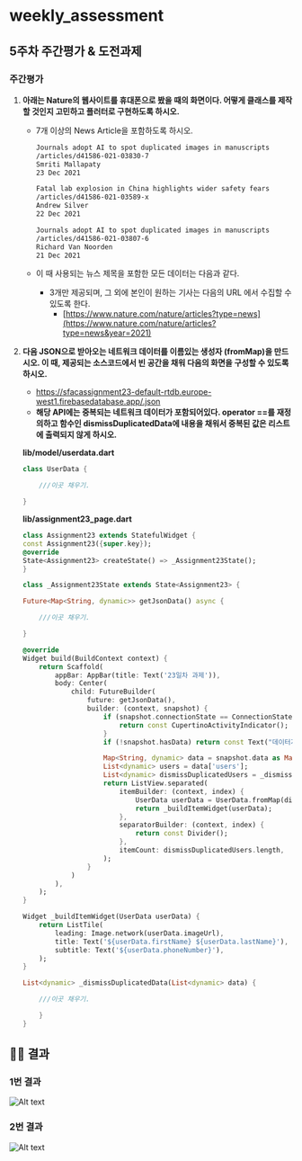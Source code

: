 # weekly_assessment

## 5주차 주간평가 & 도전과제

### 주간평가
1. **아래는 Nature의 웹사이트를 휴대폰으로 봤을 때의 화면이다.
어떻게 클래스를 제작할 것인지 고민하고 플러터로 구현하도록 하시오.**
    
    - 7개 이상의 News Article을 포함하도록 하시오.
        
        ```bash
        Journals adopt AI to spot duplicated images in manuscripts
        /articles/d41586-021-03830-7
        Smriti Mallapaty
        23 Dec 2021
        
        Fatal lab explosion in China highlights wider safety fears
        /articles/d41586-021-03589-x
        Andrew Silver
        22 Dec 2021
        
        Journals adopt AI to spot duplicated images in manuscripts
        /articles/d41586-021-03807-6
        Richard Van Noorden
        21 Dec 2021
        ```
        
    - 이 때 사용되는 뉴스 제목을 포함한 모든 데이터는 다음과 같다.
        - 3개만 제공되며, 그 외에 본인이 원하는 기사는 다음의 URL 에서 수집할 수 있도록 한다.
            - [https://www.nature.com/nature/articles?type=news](https://www.nature.com/nature/articles?type=news&year=2021)

2. **다음 JSON으로 받아오는 네트워크 데이터를 이름있는 생성자 (fromMap)을 만드시오.
이 때, 제공되는 소스코드에서 빈 공간을 채워 다음의 화면을 구성할 수 있도록 하시오.**
    - https://sfacassignment23-default-rtdb.europe-west1.firebasedatabase.app/.json
    - **해당 API에는 중복되는 네트워크 데이터가 포함되어있다. 
    operator ==를 재정의하고 함수인 dismissDuplicatedData에 내용을 채워서 
    중복된 값은 리스트에 출력되지 않게 하시오.**
    

    **lib/model/userdata.dart**


    ```dart
    class UserData {
    
    	///이곳 채우기.
    
    }
    ```

    **lib/assignment23_page.dart**

    ```dart
    class Assignment23 extends StatefulWidget {
	const Assignment23({super.key});
	@override
	State<Assignment23> createState() => _Assignment23State();
    }

    class _Assignment23State extends State<Assignment23> {

	Future<Map<String, dynamic>> getJsonData() async {

		///이곳 채우기.

	}

	@override
	Widget build(BuildContext context) {
		return Scaffold(
			appBar: AppBar(title: Text('23일차 과제')),
			body: Center(
				child: FutureBuilder(
					future: getJsonData(),
					builder: (context, snapshot) {
						if (snapshot.connectionState == ConnectionState.waiting) {
							return const CupertinoActivityIndicator();
						}
						if (!snapshot.hasData) return const Text("데이터가 없습니다");
	
						Map<String, dynamic> data = snapshot.data as Map<String, dynamic>;
						List<dynamic> users = data['users'];
						List<dynamic> dismissDuplicatedUsers = _dismissDuplicatedData(users);
						return ListView.separated(
							itemBuilder: (context, index) {
								UserData userData = UserData.fromMap(dismissDuplicatedUsers[index]);
								return _buildItemWidget(userData);
							},
							separatorBuilder: (context, index) {
								return const Divider();
							},
							itemCount: dismissDuplicatedUsers.length,
						);
					}
				)
			),
		);
	}

	Widget _buildItemWidget(UserData userData) {
		return ListTile(
			leading: Image.network(userData.imageUrl),
			title: Text('${userData.firstName} ${userData.lastName}'),
			subtitle: Text('${userData.phoneNumber}'),
		);
	}

	List<dynamic> _dismissDuplicatedData(List<dynamic> data) {

		///이곳 채우기.

	    }
    }
    ```
   

## 🧑‍💻 결과

### 1번 결과
![Alt text](<Simulator Screenshot - iPhone 14 Pro Max - 2023-08-05 at 01.37.27.png>)

### 2번 결과

![Alt text](<Simulator Screenshot - iPhone 14 Pro Max - 2023-08-05 at 17.55.27.png>)